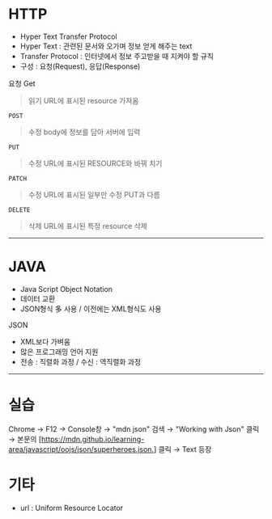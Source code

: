 # HTTP
- Hyper Text Transfer Protocol 
- Hyper Text : 관련된 문서와 오가며 정보 얻게 해주는 text
- Transfer Protocol : 인터넷에서 정보 주고받을 때 지켜야 할 규칙
- 구성 : 요청(Request), 응답(Response)


요청
    Get
> 읽기
> URL에 표시된 resource 가져옴

    POST
> 수정
> body에 정보를 담아 서버에 입력

    PUT
> 수정
> URL에 표시된 RESOURCE와 바꿔 치기

    PATCH
> 수정
> URL에 표시된 일부만 수정
> PUT과 다름

    DELETE
> 삭제
> URL에 표시된 특정 resource 삭제

- - - 
# JAVA
- Java Script Object Notation
- 데이터 교환
- JSON형식 多 사용 / 이전에는 XML형식도 사용

JSON
- XML보다 가벼움
- 많은 프로그래밍 언어 지원
- 전송 : 직렬화 과정 / 수신 : 역직렬화 과정

- - -

# 실습
Chrome → F12 → Console창 → "mdn json" 검색 → "Working with Json" 클릭 → 본문의 [https://mdn.github.io/learning-area/javascript/oojs/json/superheroes.json.] 클릭 → Text 등장

# 기타
- url : Uniform Resource Locator
